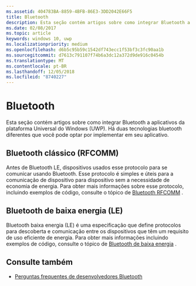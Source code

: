```yaml
---
ms.assetid: 404783BA-8859-4BFB-86E3-3DD2042E66F5
title: Bluetooth
description: Esta seção contém artigos sobre como integrar Bluetooth a aplicativos UWP (Plataforma Universal do Windows), incluindo como usar RFCOMM, GATT e anúncios LE (baixa energia).
ms.date: 02/08/2017
ms.topic: article
keywords: windows 10, uwp
ms.localizationpriority: medium
ms.openlocfilehash: d6b5c95b59c1542df743ecc1f53bf3c3fc90aa1b
ms.sourcegitcommit: d7613c791107f74b6a3dc12a372d9de916c0454b
ms.translationtype: MT
ms.contentlocale: pt-BR
ms.lasthandoff: 12/05/2018
ms.locfileid: "8740227"
---
```

# <a name="bluetooth"></a>Bluetooth
Esta seção contém artigos sobre como integrar Bluetooth a aplicativos da plataforma Universal do Windows (UWP). Há duas tecnologias bluetooth diferentes que você pode optar por implementar em seu aplicativo.

## <a name="classic-bluetooth-rfcomm"></a>Bluetooth clássico (RFCOMM)
Antes de Bluetooth LE, dispositivos usados esse protocolo para se comunicar usando Bluetooth. Esse protocolo é simples e úteis para a comunicação de dispositivo para dispositivo sem a necessidade de economia de energia. Para obter mais informações sobre esse protocolo, incluindo exemplos de código, consulte o tópico de [Bluetooth RFCOMM](send-or-receive-files-with-rfcomm.md) .

## <a name="bluetooth-low-energy-le"></a>Bluetooth de baixa energia (LE)
Bluetooth baixa energia (LE) é uma especificação que define protocolos para descoberta e comunicação entre os dispositivos que têm um requisito de uso eficiente de energia. Para obter mais informações incluindo exemplos de código, consulte o tópico de [Bluetooth de baixa energia](bluetooth-low-energy-overview.md) .

## <a name="see-also"></a>Consulte também
- [Perguntas frequentes de desenvolvedores Bluetooth](bluetooth-dev-faq.md)